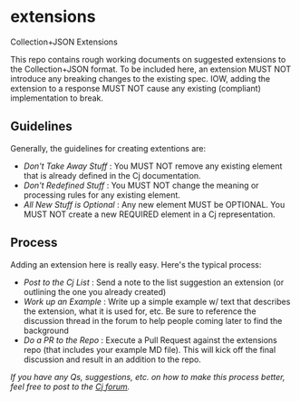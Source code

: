 extensions
==========

Collection+JSON Extensions

This repo contains rough working documents on suggested extensions to the Collection+JSON format. To be included here, an extension MUST NOT introduce any breaking changes to the existing spec. IOW, adding the extension to a response MUST NOT cause any existing (compliant) implementation to break.

## Guidelines ##
Generally, the guidelines for creating extentions are:
 * *Don't Take Away Stuff* : You MUST NOT remove any existing element that is already defined in the Cj documentation.
 * *Don't Redefined Stuff* : You MUST NOT change the meaning or processing rules for any existing element.
 * *All New Stuff is Optional* : Any new element MUST be OPTIONAL. You MUST NOT create a new REQUIRED element in a Cj representation. 

## Process ##
Adding an extension here is really easy. Here's the typical process:
 * *Post to the Cj List* : Send a note to the list suggestion an extension (or outlining the one you already created)
 * *Work up an Example* : Write up a simple example w/ text that describes the extension, what it is used for, etc. Be sure to reference the discussion thread in the forum to help people coming later to find the background
 * *Do a PR to the Repo* : Execute a Pull Request against the extensions repo (that includes your example MD file). This will kick off the final discussion and result in an addition to the repo.

_If you have any Qs, suggestions, etc. on how to make this process better, feel free to post to the <a href='https://groups.google.com/forum/#!forum/collectionjson'>Cj forum</a>._

 
 

